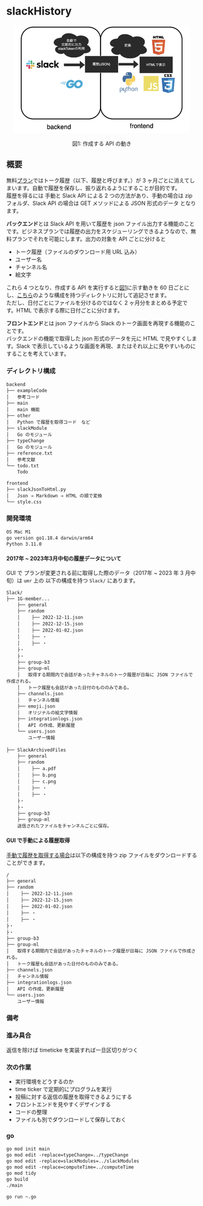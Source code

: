 # slackHistory

<p align="center">
<img src = "./images/flow.png" style ="width:350pt;height:auto;" />
</p>

<p align="center">
図1: 作成する API の動き
</p>

## 概要

無料[プラン](https://app.slack.com/plans/T3P7YJH4H?geocode=ja-jp)ではトーク履歴（以下、履歴と呼びます。）が 3 ヶ月ごとに消えてしまいます。自動で履歴を保存し、振り返れるようにすることが目的です。<br>
履歴を得るには 手動と Slack API による 2 つの方法があり、手動の場合は zip フォルダ、Slack API の場合は GET メソッドによる JSON 形式のデータ となります。<br>

**バックエンド**とは Slack API を用いて履歴を json ファイル出力する機能のことです。ビジネスプランでは履歴の出力をスケジューリングできるようなので、無料プランでそれを可能にします。出力の対象を API ごとに分けると<br>

- トーク履歴（ファイルのダウンロード用 URL 込み）
- ユーザー名
- チャンネル名
- 絵文字

これら 4 つとなり、作成する API を実行すると[図1](https://github.com/1g-hub/slackHistory/blob/develop/images/flow.png)に示す動きを 60 日ごとにし、[こちら](#gui-で手動による履歴取得)のような構成を持つディレクトリに対して追記させます。<br>
ただし、日付ごとにファイルを分けるのではなく 2 ヶ月分をまとめる予定です。HTML で表示する際に日付ごとに分けます。<br>

**フロントエンド**とは json ファイルから Slack のトーク画面を再現する機能のことです。<br>
バックエンドの機能で取得した json 形式のデータを元に HTML で見やすくします。Slack で表示しているような画面を再現、またはそれ以上に見やすいものにすることを考えています。

### ディレクトリ構成

```:バックエンド
backend
├── exampleCode
│   参考コード
├── main
│   main 機能
├── other
│   Python で履歴を取得コード　など
├── slackModule
│   Go のモジュール
├── typeChange
│   Go のモジュール
├── reference.txt
│   参考文献
└── todo.txt
    Todo
```

```:フロントエンド
frontend
├── slackJsonToHtml.py
│   Json → Markdown → HTML の順で変換
└── style.css
```

### 開発環境

```:開発環境
OS Mac M1
go version go1.18.4 darwin/arm64
Python 3.11.0
```

#### 2017年 ~ 2023年3月中旬の履歴データについて

GUI で プランが変更される前に取得した際のデータ（2017年 ~ 2023 年 3 月中旬）は `umr` 上の 以下の構成を持つ `Slack/` にあります。

```:GUI で履歴を出力
Slack/
├── 1G-member...
    ├── general
    ├── random
    │ 　　├── 2022-12-11.json
    │ 　　├── 2022-12-15.json
    │ 　　├── 2022-01-02.json
    │ 　　├── ・
    │ 　　├── ・
    ├・
    ├・
    ├── group-b3
    ├── group-ml
    │   取得する期間内で会話があったチャネルのトーク履歴が日毎に JSON ファイルで作成される。
    │   トーク履歴も会話があった日付のもののみである。
    ├── channels.json
    │   チャンネル情報
    ├── emoji.json
    │   オリジナルの絵文字情報
    ├── integrationlogs.json
    │   API の作成、更新履歴
    └── users.json
        ユーザー情報

├── SlackArchivedFiles
    ├── general
    ├── random
    │ 　　├── a.pdf
    │ 　　├── b.png
    │ 　　├── c.png
    │ 　　├── ・
    │ 　　├── ・
    ├・
    ├・
    ├── group-b3
    ├── group-ml
    送信されたファイルをチャンネルごとに保存。
```

#### GUI で手動による履歴取得

[手動で履歴を取得する場合](https://slack.com/intl/ja-jp/help/articles/201658943-%E3%83%AF%E3%83%BC%E3%82%AF%E3%82%B9%E3%83%9A%E3%83%BC%E3%82%B9%E3%81%AE%E3%83%87%E3%83%BC%E3%82%BF%E3%82%92%E3%82%A8%E3%82%AF%E3%82%B9%E3%83%9D%E3%83%BC%E3%83%88%E3%81%99%E3%82%8B)は以下の構成を持つ zip ファイルをダウンロードすることができます。

```:GUI で履歴を出力
/
├── general
├── random
│ 　　├── 2022-12-11.json
│ 　　├── 2022-12-15.json
│ 　　├── 2022-01-02.json
│ 　　├── ・
│ 　　├── ・
├・
├・
├── group-b3
├── group-ml
│   取得する期間内で会話があったチャネルのトーク履歴が日毎に JSON ファイルで作成される。
│   トーク履歴も会話があった日付のもののみである。
├── channels.json
│   チャンネル情報
├── integrationlogs.json
│   API の作成、更新履歴
└── users.json
    ユーザー情報
```

### 備考

### 進み具合
返信を除けば timeticke を実装すれば一旦区切りがつく


### 次の作業

- 実行環境をどうするのか
- time ticker で定期的にプログラムを実行
- 投稿に対する返信の履歴を取得できるようにする
- フロントエンドを見やすくデザインする
- コードの整理
- ファイルも別でダウンロードして保存しておく

### go 
```
go mod init main
go mod edit -replace=typeChange=../typeChange
go mod edit -replace=slackModules=../slackModules
go mod edit -replace=computeTime=../computeTime
go mod tidy
go build
./main
```

```
go run ~.go
```
